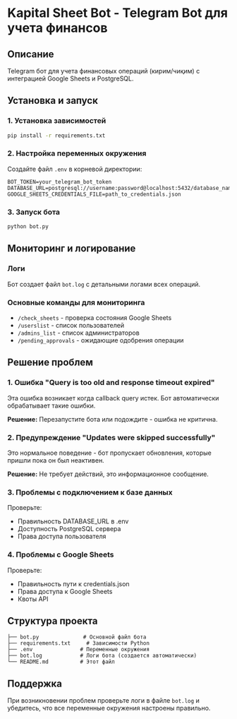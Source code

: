 # Kapital Sheet Bot - Telegram Bot для учета финансов

## Описание
Telegram бот для учета финансовых операций (кирим/чиқим) с интеграцией Google Sheets и PostgreSQL.

## Установка и запуск

### 1. Установка зависимостей
```bash
pip install -r requirements.txt
```

### 2. Настройка переменных окружения
Создайте файл `.env` в корневой директории:
```env
BOT_TOKEN=your_telegram_bot_token
DATABASE_URL=postgresql://username:password@localhost:5432/database_name
GOOGLE_SHEETS_CREDENTIALS_FILE=path_to_credentials.json
```

### 3. Запуск бота
```bash
python bot.py
```

## Мониторинг и логирование

### Логи
Бот создает файл `bot.log` с детальными логами всех операций.

### Основные команды для мониторинга
- `/check_sheets` - проверка состояния Google Sheets
- `/userslist` - список пользователей
- `/admins_list` - список администраторов
- `/pending_approvals` - ожидающие одобрения операции

## Решение проблем

### 1. Ошибка "Query is too old and response timeout expired"
Эта ошибка возникает когда callback query истек. Бот автоматически обрабатывает такие ошибки.

**Решение:** Перезапустите бота или подождите - ошибка не критична.

### 2. Предупреждение "Updates were skipped successfully"
Это нормальное поведение - бот пропускает обновления, которые пришли пока он был неактивен.

**Решение:** Не требует действий, это информационное сообщение.

### 3. Проблемы с подключением к базе данных
Проверьте:
- Правильность DATABASE_URL в .env
- Доступность PostgreSQL сервера
- Права доступа пользователя

### 4. Проблемы с Google Sheets
Проверьте:
- Правильность пути к credentials.json
- Права доступа к Google Sheets
- Квоты API

## Структура проекта
```
├── bot.py              # Основной файл бота
├── requirements.txt     # Зависимости Python
├── .env               # Переменные окружения
├── bot.log            # Логи бота (создается автоматически)
└── README.md          # Этот файл
```

## Поддержка
При возникновении проблем проверьте логи в файле `bot.log` и убедитесь, что все переменные окружения настроены правильно.
